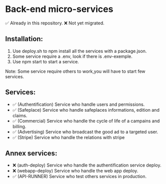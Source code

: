 # Back-end micro-services

✅ Already in this repository.
❌ Not yet migrated.

## Installation:

1) Use deploy.sh to npm install all the services with  a package.json.
2) Some service require a .env, look if there is .env-exemple.
3) Use npm start to start a service.

Note: Some service require others to work,you will have to start few services.

## Services:

-  ✅ (Authentification) Service who handle users and permissions.
-  ✅ (Safeplace) Service who handle safeplaces informations, edition and claims.
-  ✅ (Commercial) Service who handle the cycle of life of a campains and billing.
-  ✅ (Advertising) Service who broadcast the good ad to a targeted user.
-  ✅ (Stripe) Service who handle the relations with stripe


## Annex services:

-  ❌ (auth-deploy) Service who handle the authentification service deploy.
-  ❌ (webapp-deploy) Service who handle the web app deploy.
-  ✅ (API-RUNNER) Service who test others services in production.
